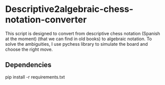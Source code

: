 # Descriptive2algebraic-chess-notation-converter
This script is designed to convert from descriptive chess notation (Spanish at the moment) (that we can find in old books) to algebraic notation.
To solve the ambiguities, I use pychess library to simulate the board and choose the right move.

## Dependencies
pip install -r requirements.txt
 

